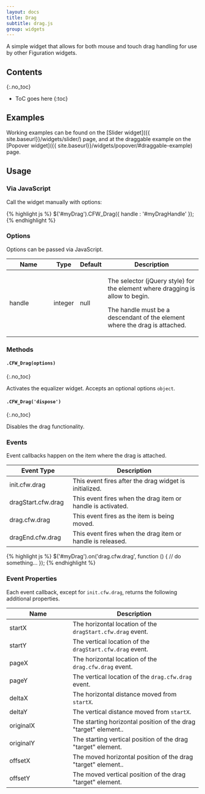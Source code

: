 ```yaml
---
layout: docs
title: Drag
subtitle: drag.js
group: widgets
---
```


A simple widget that allows for both mouse and touch drag handling for use by other Figuration widgets.

## Contents
{:.no_toc}

* ToC goes here
{:toc}

## Examples

Working examples can be found on the [Slider widget]({{ site.baseurl}}/widgets/slider/) page, and at the draggable example on the [Popover widget]({{ site.baseurl}}/widgets/popover/#draggable-example) page.

## Usage

### Via JavaScript

Call the widget manually with options:

{% highlight js %}
$('#myDrag').CFW_Drag({
    handle : '#myDragHandle'
});
{% endhighlight %}

### Options

Options can be passed via JavaScript.

<div class="table-scroll">
    <table class="table table-bordered table-striped">
        <thead>
            <tr>
                <th style="width: 100px;">Name</th>
                <th style="width: 50px;">Type</th>
                <th style="width: 50px;">Default</th>
                <th>Description</th>
            </tr>
        </thead>
        <tbody>
            <tr>
                <td>handle</td>
                <td>integer</td>
                <td>null</td>
                <td>
                    <p>The selector (jQuery style) for the element where dragging is allow to begin.</p>
                    <p>The handle must be a descendant of the element where the drag is attached.</p>
                </td>
            </tr>
        </tbody>
    </table>
</div>

### Methods

#### `.CFW_Drag(options)`
{:.no_toc}

Activates the equalizer widget. Accepts an optional options `object`.

#### `.CFW_Drag('dispose')`
{:.no_toc}

Disables the drag functionality.

### Events

Event callbacks happen on the item where the drag is attached.

<div class="table-scroll">
    <table class="table table-bordered table-striped">
        <thead>
            <tr>
                <th style="width: 150px;">Event Type</th>
                <th>Description</th>
            </tr>
        </thead>
        <tbody>
            <tr>
                <td>init.cfw.drag</td>
                <td>This event fires after the drag widget is initialized.</td>
            </tr>
            <tr>
                <td>dragStart.cfw.drag</td>
                <td>This event fires when the drag item or handle is activated.</td>
            </tr>
            <tr>
                <td>drag.cfw.drag</td>
                <td>This event fires as the item is being moved.</td>
            </tr>
            <tr>
                <td>dragEnd.cfw.drag</td>
                <td>This event fires when the drag item or handle is released.</td>
            </tr>
        </tbody>
    </table>
</div>

{% highlight js %}
$('#myDrag').on('drag.cfw.drag', function () {
  // do something...
});
{% endhighlight %}

### Event Properties

Each event callback, except for `init.cfw.drag`, returns the following additional properties.

<div class="table-scroll">
    <table class="table table-bordered table-striped">
        <thead>
            <tr>
                <th style="width: 150px;">Name</th>
                <th>Description</th>
            </tr>
        </thead>
        <tbody>
            <tr>
                <td>startX</td>
                <td>The horizontal location of the <code>dragStart.cfw.drag</code> event.</td>
            </tr>
            <tr>
                <td>startY</td>
                <td>The vertical location of the <code>dragStart.cfw.drag</code> event.</td>
            </tr>
            <tr>
                <td>pageX</td>
                <td>The horizontal location of the <code>drag.cfw.drag</code> event.</td>
            </tr>
            <tr>
                <td>pageY</td>
                <td>The vertical location of the <code>drag.cfw.drag</code> event.</td>
            </tr>
            <tr>
                <td>deltaX</td>
                <td>The horizontal distance moved from <code>startX</code>.</td>
            </tr>
            <tr>
                <td>deltaY</td>
                <td>The vertical distance moved from <code>startX</code>.</td>
            </tr>
            <tr>
                <td>originalX</td>
                <td>The starting horizontal position of the drag "target" element..</td>
            </tr>
            <tr>
                <td>originalY</td>
                <td>The starting vertical position of the drag "target" element.</td>
            </tr>
            <tr>
                <td>offsetX</td>
                <td>The moved horizontal position of the drag "target" element..</td>
            </tr>
            <tr>
                <td>offsetY</td>
                <td>The moved vertical position of the drag "target" element.</td>
            </tr>
        </tbody>
    </table>
</div>
